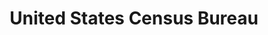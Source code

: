 ---
# This topic lives at
# https://digital.gov/topics/united-states-census-bureau

slug: "united-states-census-bureau"

# Topic Title
title: "United States Census Bureau"

# description — keep it short and clear
summary: ""


# Weight
weight: 1

# For more information on managing topics,
# see https://github.com/GSA/digitalgov.gov/wiki
---
